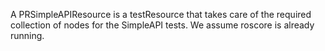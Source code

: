 A PRSimpleAPIResource is a testResource that takes care of the required collection of nodes for the SimpleAPI tests. We assume roscore is already running.

